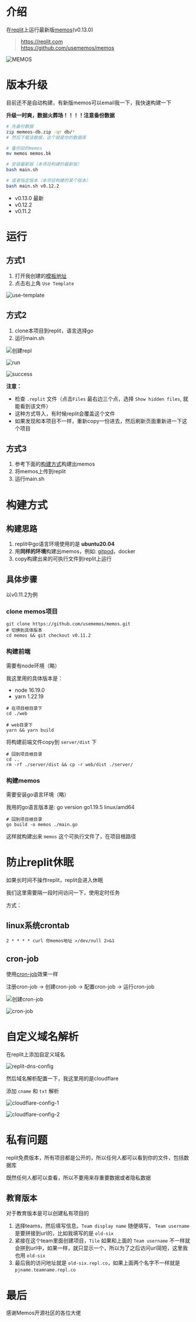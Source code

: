 # 介绍

在[replit](https://replit.com)上运行最新版[memos](https://github.com/usememos/memos)(v0.13.0)

> https://replit.com  
> https://github.com/usememos/memos  

![MEMOS](./img/memos-v0.11.2.png)

# 版本升级

目前还不是自动构建，有新版memos可以email我一下，我快速构建一下

**升级一时爽，数据火葬场！！！！注意备份数据**

```bash
# 先备份数据
zip memeos-db.zip -qr db/*
# 然后下载该数据，这个就是你的数据库

# 备份旧的memos
mv memos memos.bk

# 安装最新版（本项目构建的最新版）
bash main.sh

# 或者指定版本（本项目构建的某个版本）
bash main.sh v0.12.2
```

- v0.13.0 最新
- v0.12.2
- v0.11.2

# 运行

## 方式1

1. 打开我创建的[模板地址](https://replit.com/@sixmillions/memos-replit)
2. 点击右上角 `Use Template`

![use-template](./img/use-template.png)

## 方式2

1. clone本项目到replit，语言选择go
2. 运行main.sh

![创建repl](./img/create-repl.png)

![run](./img/run-main-sh.png)

![success](./img/run-success.png)

**注意：** 
- 检查 `.replit` 文件（点击`Files` 最右边三个点，选择 `Show hidden files`, 就能看到该文件）
- 这种方式导入，有时候replit会覆盖这个文件
- 如果发现和本项目不一样，重新copy一份进去，然后刷新页面重新进一下这个项目

## 方式3

1. 参考下面的[构建方式](#构建方式)构建出memos
2. 将memos上传到replit
3. 运行main.sh

# 构建方式

## 构建思路

1. replit中go语言环境使用的是 **ubuntu20.04**
2. 用**同样的环境**构建出memos，例如: [gitpod](https://gitpod.io)，docker
3. copy构建出来的可执行文件到replit上运行

## 具体步骤

以v0.11.2为例

### clone memos项目

```shell
git clone https://github.com/usememos/memos.git
# 切换到具体版本
cd memos && git checkout v0.11.2
```

### 构建前端

需要有node环境（略）

我这里用的具体版本是：

- node 16.19.0 
- yarn 1.22.19

```shell
# 在项目根目录下
cd ./web 

# web目录下
yarn && yarn build
```

将构建前端文件copy到 `server/dist` 下

```shell
# 回到项目根目录
cd ..
rm -rf ./server/dist && cp -r web/dist ./server/
```

### 构建memos

需要安装go语言环境（略）

我用的go语言版本是: go version go1.19.5 linux/amd64

```shell
# 回到项目根目录
go build -o memos ./main.go
```

这样就构建出来 `memos` 这个可执行文件了，在项目根路径

# 防止replit休眠

如果长时间不操作replit，replit会进入休眠

我们这里需要隔一段时间访问一下，使用定时任务

方式：

## linux系统crontab

```shell
2 * * * * curl 你memos地址 >/dev/null 2>&1
```

## cron-job

使用[cron-job](https://cron-job.org)效果一样 

注册cron-job -> 创建cron-job -> 配置cron-job -> 运行cron-job

![创建cron-job](./img/create-cron-job.png)

![cron-job](./img/cron-job-config.png)

# 自定义域名解析

在replit上添加自定义域名

![replit-dns-config](./img/custom-url.png)

然后域名解析配置一下，我这里用的是cloudflare

添加 `cname` 和 `txt` 解析

![cloudflare-config-1](./img/cloudflare-config-1.png)

![cloudflare-config-2](./img/cloudflare-config-2.png)

# 私有问题

replit免费版本，所有项目都是公开的，所以任何人都可以看到你的文件，包括数据库

既然任何人都可以查看，所以不要用来存重要数据或者隐私数据

## 教育版本

对于教育版本是可以创建私有项目的

1. 选择teams，然后填写信息。`Team display name` 随便填写， `Team username` 是要拼接到url的，比如我填写的是 `old-six`
2. 紧接在这个team里面创建项目，`Tile` 如果和上面的 `Team username` 不一样就会拼到url中，如果一样，就只显示一个，所以为了之后访问url简短，这里我也用 `old-six`
3. 最后我的访问地址就是 `old-six.repl.co`，如果上面两个名字不一样就是 `pjname.teamname.repl.co`

# 最后

感谢Memos开源社区的各位大佬

